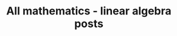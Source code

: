 ---
layout: archive
which_category: mathematics/linear algebra
title: All mathematics - linear algebra posts
---